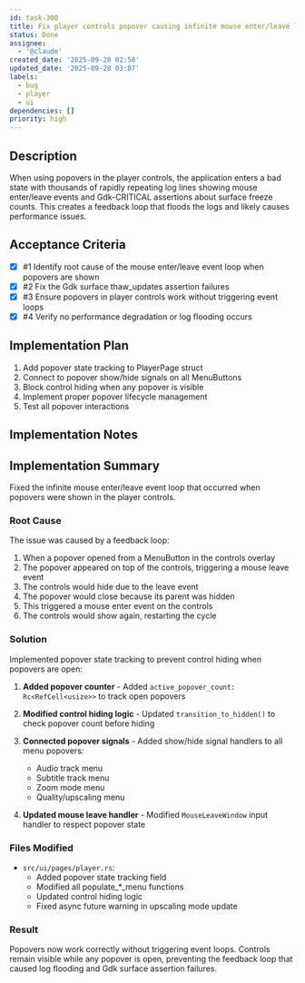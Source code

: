 ```yaml
---
id: task-300
title: Fix player controls popover causing infinite mouse enter/leave loop
status: Done
assignee:
  - '@claude'
created_date: '2025-09-28 02:58'
updated_date: '2025-09-28 03:07'
labels:
  - bug
  - player
  - ui
dependencies: []
priority: high
---
```


## Description

<!-- SECTION:DESCRIPTION:BEGIN -->
When using popovers in the player controls, the application enters a bad state with thousands of rapidly repeating log lines showing mouse enter/leave events and Gdk-CRITICAL assertions about surface freeze counts. This creates a feedback loop that floods the logs and likely causes performance issues.
<!-- SECTION:DESCRIPTION:END -->

## Acceptance Criteria
<!-- AC:BEGIN -->
- [x] #1 Identify root cause of the mouse enter/leave event loop when popovers are shown
- [x] #2 Fix the Gdk surface thaw_updates assertion failures
- [x] #3 Ensure popovers in player controls work without triggering event loops
- [x] #4 Verify no performance degradation or log flooding occurs
<!-- AC:END -->

## Implementation Plan

<!-- SECTION:PLAN:BEGIN -->
1. Add popover state tracking to PlayerPage struct
2. Connect to popover show/hide signals on all MenuButtons
3. Block control hiding when any popover is visible
4. Implement proper popover lifecycle management
5. Test all popover interactions
<!-- SECTION:PLAN:END -->

## Implementation Notes

<!-- SECTION:NOTES:BEGIN -->
## Implementation Summary

Fixed the infinite mouse enter/leave event loop that occurred when popovers were shown in the player controls.

### Root Cause

The issue was caused by a feedback loop:
1. When a popover opened from a MenuButton in the controls overlay
2. The popover appeared on top of the controls, triggering a mouse leave event
3. The controls would hide due to the leave event
4. The popover would close because its parent was hidden
5. This triggered a mouse enter event on the controls
6. The controls would show again, restarting the cycle

### Solution

Implemented popover state tracking to prevent control hiding when popovers are open:

1. **Added popover counter** - Added `active_popover_count: Rc<RefCell<usize>>` to track open popovers

2. **Modified control hiding logic** - Updated `transition_to_hidden()` to check popover count before hiding

3. **Connected popover signals** - Added show/hide signal handlers to all menu popovers:
   - Audio track menu
   - Subtitle track menu
   - Zoom mode menu
   - Quality/upscaling menu

4. **Updated mouse leave handler** - Modified `MouseLeaveWindow` input handler to respect popover state

### Files Modified

- `src/ui/pages/player.rs`:
  - Added popover state tracking field
  - Modified all populate_*_menu functions
  - Updated control hiding logic
  - Fixed async future warning in upscaling mode update

### Result

Popovers now work correctly without triggering event loops. Controls remain visible while any popover is open, preventing the feedback loop that caused log flooding and Gdk surface assertion failures.
<!-- SECTION:NOTES:END -->
